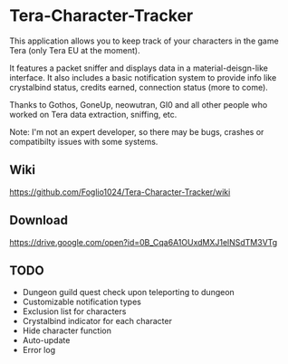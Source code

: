 # Tera-Character-Tracker
This application allows you to keep track of your characters in the game Tera (only Tera EU at the moment).  

It features a packet sniffer and displays data in a material-deisgn-like interface. It also includes a basic notification system to provide info like crystalbind status, credits earned, connection status (more to come).  

Thanks to Gothos, GoneUp, neowutran, GI0 and all other people who worked on Tera data extraction, sniffing, etc.  

Note: I'm not an expert developer, so there may be bugs, crashes or compatibilty issues with some systems.

## **Wiki**
https://github.com/Foglio1024/Tera-Character-Tracker/wiki

## **Download**
https://drive.google.com/open?id=0B_Cqa6A1OUxdMXJ1elNSdTM3VTg

## TODO
* Dungeon guild quest check upon teleporting to dungeon
* Customizable notification types
* Exclusion list for characters
* Crystalbind indicator for each character
* Hide character function
* Auto-update
* Error log
